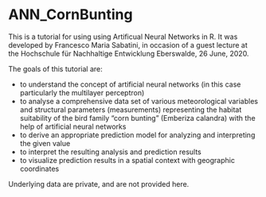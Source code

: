 # ANN_CornBunting
This is a tutorial for using using Artificual Neural Networks in R. It was developed by Francesco Maria Sabatini, in occasion of a guest lecture at the Hochschule für Nachhaltige Entwicklung Eberswalde, 26 June, 2020. 

The goals of this tutorial are:
* to understand the concept of artificial neural networks (in this case particularly the multilayer perceptron)
* to analyse a comprehensive data set of various meteorological variables and structural parameters (measurements) representing the habitat suitability of the bird family “corn bunting” (Emberiza calandra) with the help of artificial neural networks
* to derive an appropriate prediction model for analyzing and interpreting the given value
* to interpret the resulting analysis and prediction results
* to visualize prediction results in a spatial context with geographic coordinates

Underlying data are private, and are not provided here.
 